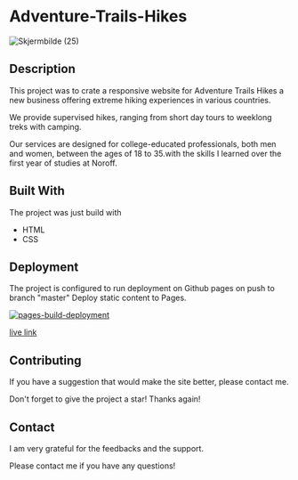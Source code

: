 # Adventure-Trails-Hikes
![Skjermbilde (25)](https://user-images.githubusercontent.com/91701833/171228903-70573d41-22c4-4b96-873e-8997521c1cf3.png)

## Description

This project was to crate a responsive website for Adventure Trails Hikes a new business offering extreme hiking experiences in various countries. 

We provide supervised hikes, ranging from short day tours to weeklong treks with camping. 

Our services are designed for college-educated professionals, both men and women, between the ages of 18 to 35.with the skills I learned over the first year of studies at Noroff.

## Built With

The project was just build with

- HTML 
- CSS

## Deployment

The project is configured to run deployment on Github pages on push to branch "master" Deploy static content to Pages.

[![pages-build-deployment](https://github.com/Allawi465/Adventure-Trails-Hikes/actions/workflows/pages/pages-build-deployment/badge.svg?branch=main)](https://github.com/Allawi465/Adventure-Trails-Hikes/actions/workflows/pages/pages-build-deployment)

[live link](https://allawi465.github.io/Adventure-Trails-Hikes/)

## Contributing

If you have a suggestion that would make the site better, please contact me.

Don't forget to give the project a star! Thanks again!

## Contact

I am very grateful for the feedbacks and the support. 

Please contact me if you have any questions!
